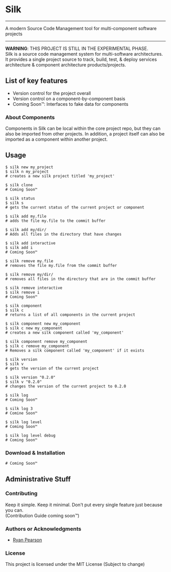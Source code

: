 <!-- ![](logo.png) -->

# Silk

* * *

A modern Source Code Management tool for multi-component software projects

* * *

**WARNING**: THIS PROJECT IS STILL IN THE EXPERIMENTAL PHASE.  
Silk is a source code management system for multi-software architectures. It provides a single project source to track, build, test, & deploy services architecture & component architecture products/projects.

## List of key features

* Version control for the project overall
* Version control on a component-by-component basis
* Coming Soon™: Interfaces to fake data for components

### About Components

Components in Silk can be local within the core project repo, but they can also be imported from other projects.
In addition, a project itself can also be imported as a component within another project.

## Usage

```shell
$ silk new my_project
$ silk n my_project
# creates a new silk project titled 'my_project'

$ silk clone
# Coming Soon™

$ silk status
$ silk s
# gets the current status of the current project or component

$ silk add my.file
# adds the file my.file to the commit buffer

$ silk add my/dir/
# Adds all files in the directory that have changes

$ silk add interactive
$ silk add i
# Coming Soon™

$ silk remove my.file
# removes the file my.file from the commit buffer

$ silk remove my/dir/
# removes all files in the directory that are in the commit buffer

$ silk remove interactive
$ silk remove i
# Coming Soon™

$ silk component
$ silk c
# returns a list of all components in the current project

$ silk component new my_component
$ silk c new my_component
# creates a new silk component called 'my_component'

$ silk component remove my_component
$ silk c remove my_component
# Removes a silk component called 'my_component' if it exists

$ silk version
$ silk v
# gets the version of the current project

$ silk version "0.2.0"
$ silk v "0.2.0"
# changes the version of the current project to 0.2.0

$ silk log
# Coming Soon™

$ silk log 3
# Comine Soon™

$ silk log level
# Coming Soon™

$ silk log level debug
# Coming Soon™
```

### Download & Installation

```shell
# Coming Soon™
```

## Administrative Stuff

### Contributing

Keep it simple. Keep it minimal. Don't put every single feature just because you can.  
(Contribution Guide coming soon™)

### Authors or Acknowledgments

* [Ryan Pearson](https://twitter.com/LumberjackChef)

### License

This project is licensed under the MIT License (Subject to change)
